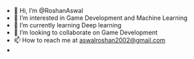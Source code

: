 - 👋 Hi, I’m @RoshanAswal
- 👀 I’m interested in Game Development and Machine Learning
- 🌱 I’m currently learning Deep learning
- 💞️ I’m looking to collaborate on Game Development
- 📫 How to reach me at aswalroshan2002@gmail.com
- 

<!---
RoshanAswal/RoshanAswal is a ✨ special ✨ repository because its `README.md` (this file) appears on your GitHub profile.
You can click the Preview link to take a look at your changes.
--->
